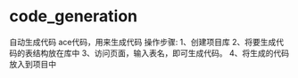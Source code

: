 # code_generation
自动生成代码
ace代码，用来生成代码
操作步骤:
  1、创建项目库
  2、将要生成代码的表结构放在<a>库中
  3、访问页面，输入表名，即可生成代码。
  4、将生成的代码放入到项目中
